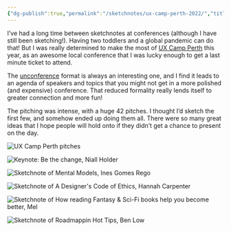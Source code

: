 ```yaml
---
{"dg-publish":true,"permalink":"/sketchnotes/ux-camp-perth-2022/","title":"UX Camp Perth 2022","tags":["sketching","sketchnotes"],"updated":"21 October 2022"}
---
```


I’ve had a long time between sketchnotes at conferences (although I have still been sketching!). Having two toddlers and a global pandemic can do that! But I was really determined to make the most of [UX Camp Perth](https://www.uxcamp.co/) this year, as an awesome local conference that I was lucky enough to get a last minute ticket to attend.

The [unconference](https://en.wikipedia.org/wiki/Unconference) format is always an interesting one, and I find it leads to an agenda of speakers and topics that you might not get in a more polished (and expensive) conference. That reduced formality really lends itself to greater connection and more fun!

The pitching was intense, with a huge 42 pitches. I thought I’d sketch the first few, and somehow ended up doing them all. There were so many great ideas that I hope people will hold onto if they didn’t get a chance to present on the day.

![UX Camp Perth pitches](/img/user/assets/sketching/uxcamp22-2.jpeg)

![Keynote: Be the change, Niall Holder](/img/user/assets/sketching/uxcamp22-3.jpeg)

![Sketchnote of Mental Models, Ines Gomes Rego](/img/user/assets/sketching/uxcamp22-4.jpeg)

![Sketchnote of A Designer's Code of Ethics, Hannah Carpenter](/img/user/assets/sketching/uxcamp22-5.jpeg)

![Sketchnote of How reading Fantasy & Sci-Fi books help you become better, Mel](/img/user/assets/sketching/uxcamp22-6.jpeg)

![Sketchnote of Roadmappin Hot Tips, Ben Low](/img/user/assets/sketching/uxcamp22-7.jpeg)